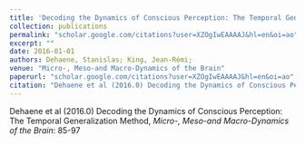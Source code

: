 ```yaml
---
title: 'Decoding the Dynamics of Conscious Perception: The Temporal Generalization Method'
collection: publications
permalink: "scholar.google.com/citations?user=XZOgIwEAAAAJ&hl=en&oi=ao"
excerpt: ""
date: 2016-01-01
authors: Dehaene, Stanislas; King, Jean-Rémi; 
venue: "Micro-, Meso-and Macro-Dynamics of the Brain"
paperurl: "scholar.google.com/citations?user=XZOgIwEAAAAJ&hl=en&oi=ao"
citation: "Dehaene et al (2016.0) Decoding the Dynamics of Conscious Perception: The Temporal Generalization Method, <i>Micro-, Meso-and Macro-Dynamics of the Brain</i>: 85-97"
---
```

Dehaene et al (2016.0) Decoding the Dynamics of Conscious Perception: The Temporal Generalization Method, <i>Micro-, Meso-and Macro-Dynamics of the Brain</i>: 85-97
